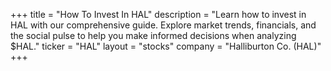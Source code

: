 +++
title = "How To Invest In HAL"
description = "Learn how to invest in HAL with our comprehensive guide. Explore market trends, financials, and the social pulse to help you make informed decisions when analyzing $HAL."
ticker = "HAL"
layout = "stocks"
company = "Halliburton Co. (HAL)"
+++

